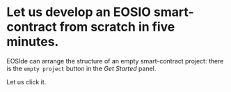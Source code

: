 

# Let us develop an EOSIO smart-contract from scratch in five minutes.

EOSIde can arrange the structure of an empty smart-contract project: there is the `empty project` button in the *Get Started* panel.

Let us click it.

